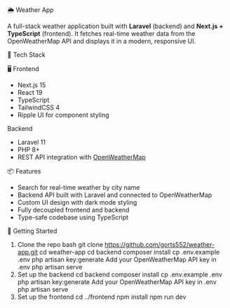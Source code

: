 🌦️ Weather App

A full-stack weather application built with **Laravel** (backend) and **Next.js + TypeScript** (frontend). It fetches real-time weather data from the OpenWeatherMap API and displays it in a modern, responsive UI.


🔧 Tech Stack

🖥️ Frontend
- Next.js 15
- React 19
- TypeScript
- TailwindCSS 4
- Ripple UI for component styling

 Backend
- Laravel 11
- PHP 8+
- REST API integration with [OpenWeatherMap](https://openweathermap.org/api)


📦 Features

- Search for real-time weather by city name
- Backend API built with Laravel and connected to OpenWeatherMap
- Custom UI design with dark mode styling
- Fully decoupled frontend and backend
- Type-safe codebase using TypeScript



🚀 Getting Started

 1. Clone the repo
bash
git clone https://github.com/gorts552/weather-app.git
cd weather-app
cd backend
composer install
cp .env.example .env
php artisan key:generate
Add your OpenWeatherMap API key in .env
php artisan serve
2. Set up the backend
cd backend
composer install
cp .env.example .env
php artisan key:generate
Add your OpenWeatherMap API key in .env
php artisan serve
3. Set up the frontend
    cd ../frontend
npm install
npm run dev

